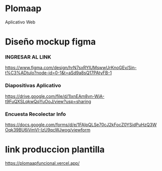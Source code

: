 # Plomaap
  Aplicativo Web
  
# Diseño mockup figma #

### INGRESAR AL LINK ###
https://www.figma.com/design/hrN7sxRYlUMswwUrKnoGEv/Sin-t%C3%ADtulo?node-id=0-1&t=aSd9a8sQ17PAtyFB-1

### Diapositivas Aplicativo ###
https://drive.google.com/file/d/1lxnEAm8vn-WjA-t9FuQXSLqkwQqYuOoJ/view?usp=sharing

### Encuesta Recolectar Info ###
https://docs.google.com/forms/d/e/1FAIpQLSe70cJ2kFocZ0YSidPuHzQ3WOqk39BU6iVmVI-IzU9qcWJwog/viewform

# link produccion plantilla
https://plomaapfuncional.vercel.app/
